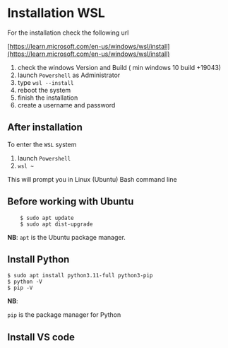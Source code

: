 # Installation WSL

For the installation check the following url

[https://learn.microsoft.com/en-us/windows/wsl/install](https://learn.microsoft.com/en-us/windows/wsl/install)

1. check the windows Version and Build ( min windows 10 build +19043)
2. launch `Powershell` as Administrator
3. type `wsl --install`
4. reboot the system
5. finish the installation
6. create a username and password

## After installation

To enter the `WSL` system

1. launch `Powershell`
2. `wsl ~`

This will prompt you in Linux (Ubuntu) Bash command line


## Before working with Ubuntu

        $ sudo apt update
        $ sudo apt dist-upgrade


**NB**: 
`apt` is the Ubuntu package manager.


## Install Python

    $ sudo apt install python3.11-full python3-pip
    $ python -V
    $ pip -V

**NB**: 

`pip` is the  package manager for Python


## Install VS code